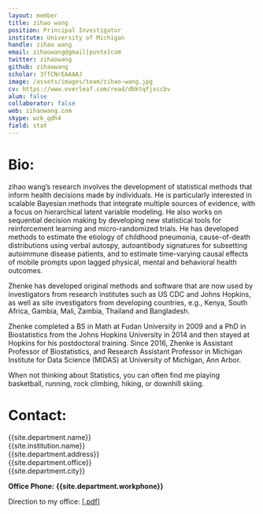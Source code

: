 ```yaml
---
layout: member
title: zihao wang
position: Principal Investigator
institute: University of Michigan
handle: zihao wang
email: zihaowang@gmail[punto]com
twitter: zihaowang
github: zihaowang
scholar: 3ffCNrEAAAAJ
image: /assets/images/team/zihao-wang.jpg
cv: https://www.overleaf.com/read/dbktqfjxccbv
alum: false
collaborator: false
web: zihaowang.com
skype: wzk_qdh4
field: stat
---
```


Bio:
======

zihao wang’s research involves the development of statistical methods that inform health decisions made by individuals. He is particularly interested in scalable Bayesian methods that integrate multiple sources of evidence, with a focus on hierarchical latent variable modeling. He also works on sequential decision making by developing new statistical tools for reinforcement learning and micro-randomized trials. He has developed methods to estimate the etiology of childhood pneumonia, cause-of-death distributions using verbal autospy, autoantibody signatures for subsetting autoimmune disease patients, and to estimate time-varying causal effects of mobile prompts upon lagged physical, mental and behavioral health outcomes.

Zhenke has developed original methods and software that are now used by investigators from research institutes such as US CDC and Johns Hopkins, as well as site investigators from developing countries, e.g., Kenya, South Africa, Gambia, Mali, Zambia, Thailand and Bangladesh.

Zhenke completed a BS in Math at Fudan University in 2009 and a PhD in Biostatistics from the Johns Hopkins University in 2014 and then stayed at Hopkins for his postdoctoral training. Since 2016, Zhenke is Assistant Professor of Biostatistics, and Research Assistant Professor in Michigan Institute for Data Science (MIDAS) at University of Michigan, Ann Arbor.

When not thinking about Statistics, you can often find me playing basketball, running, rock climbing, hiking, or downhill skiing.



Contact:
======

{{site.department.name}}<br>
{{site.institution.name}}<br>
{{site.department.address}}<br>
{{site.department.office}}<br>
{{site.department.city}}<br>

__Office Phone:__ __{{site.department.workphone}}__ <br>

Direction to my office: [[.pdf]](/assets/pdfs/team/zihaowang-office.pdf)

